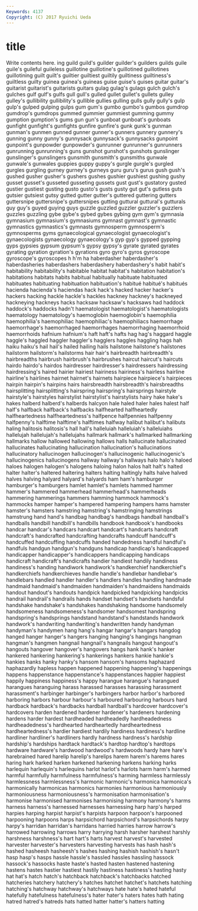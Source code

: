 ```yaml
---
Keywords: 4137 
Copyright: (C) 2017 Ryuichi Ueda
---
```


# title

Write contents here.
ing guild guild's guilder guilder's guilders guilds guile
guile's guileful guileless guillotine guillotine's guillotined guillotines guillotining guilt guilt's
guiltier guiltiest guiltily guiltiness guiltiness's guiltless guilty guinea guinea's guineas
guise guise's guises guitar guitar's guitarist guitarist's guitarists guitars gulag
gulag's gulags gulch gulch's gulches gulf gulf's gulfs gull gull's
gulled gullet gullet's gullets gulley gulley's gullibility gullibility's gullible gullies
gulling gulls gully gully's gulp gulp's gulped gulping gulps gum
gum's gumbo gumbo's gumbos gumdrop gumdrop's gumdrops gummed gummier gummiest
gumming gummy gumption gumption's gums gun gun's gunboat gunboat's gunboats
gunfight gunfight's gunfights gunfire gunfire's gunk gunk's gunman gunman's gunmen
gunned gunner gunner's gunners gunnery gunnery's gunning gunny gunny's gunnysack
gunnysack's gunnysacks gunpoint gunpoint's gunpowder gunpowder's gunrunner gunrunner's gunrunners gunrunning
gunrunning's guns gunshot gunshot's gunshots gunslinger gunslinger's gunslingers gunsmith gunsmith's
gunsmiths gunwale gunwale's gunwales guppies guppy guppy's gurgle gurgle's gurgled
gurgles gurgling gurney gurney's gurneys guru guru's gurus gush gush's
gushed gusher gusher's gushers gushes gushier gushiest gushing gushy gusset
gusset's gusseted gusseting gussets gust gust's gustatory gusted gustier gustiest
gusting gusto gusto's gusts gusty gut gut's gutless guts gutsier
gutsiest gutsy gutted gutter gutter's guttered guttering gutters guttersnipe guttersnipe's
guttersnipes gutting guttural guttural's gutturals guy guy's guyed guying guys
guzzle guzzled guzzler guzzler's guzzlers guzzles guzzling gybe gybe's gybed
gybes gybing gym gym's gymnasia gymnasium gymnasium's gymnasiums gymnast gymnast's
gymnastic gymnastics gymnastics's gymnasts gymnosperm gymnosperm's gymnosperms gyms gynaecological gynaecologist
gynaecologist's gynaecologists gynaecology gynaecology's gyp gyp's gypped gypping gyps gypsies
gypsum gypsum's gypsy gypsy's gyrate gyrated gyrates gyrating gyration gyration's
gyrations gyro gyro's gyros gyroscope gyroscope's gyroscopes h h'm ha
haberdasher haberdasher's haberdasheries haberdashers haberdashery haberdashery's habit habit's habitability habitability's
habitable habitat habitat's habitation habitation's habitations habitats habits habitual habitually
habituate habituated habituates habituating habituation habituation's habitué habitué's habitués hacienda
hacienda's haciendas hack hack's hacked hacker hacker's hackers hacking hackle
hackle's hackles hackney hackney's hackneyed hackneying hackneys hacks hacksaw hacksaw's
hacksaws had haddock haddock's haddocks hadn't haematologist haematologist's haematologists haematology
haematology's haemoglobin haemoglobin's haemophilia haemophilia's haemophiliac haemophiliac's haemophiliacs haemorrhage haemorrhage's
haemorrhaged haemorrhages haemorrhaging haemorrhoid haemorrhoids hafnium hafnium's haft haft's hafts
hag hag's haggard haggle haggle's haggled haggler haggler's hagglers haggles
haggling hags hah haiku haiku's hail hail's hailed hailing hails
hailstone hailstone's hailstones hailstorm hailstorm's hailstorms hair hair's hairbreadth hairbreadth's
hairbreadths hairbrush hairbrush's hairbrushes haircut haircut's haircuts hairdo hairdo's hairdos
hairdresser hairdresser's hairdressers hairdressing hairdressing's haired hairier hairiest hairiness hairiness's
hairless hairline hairline's hairlines hairnet hairnet's hairnets hairpiece hairpiece's hairpieces
hairpin hairpin's hairpins hairs hairsbreadth hairsbreadth's hairsbreadths hairsplitting hairsplitting's hairspring
hairspring's hairsprings hairstyle hairstyle's hairstyles hairstylist hairstylist's hairstylists hairy hake
hake's hakes halberd halberd's halberds halcyon hale haled haler hales
halest half half's halfback halfback's halfbacks halfhearted halfheartedly halfheartedness halfheartedness's
halfpence halfpennies halfpenny halfpenny's halftime halftime's halftimes halfway halibut halibut's
halibuts haling halitosis halitosis's hall hall's halleluiah halleluiah's halleluiahs hallelujah
hallelujah's hallelujahs hallmark hallmark's hallmarked hallmarking hallmarks hallow hallowed hallowing
hallows halls hallucinate hallucinated hallucinates hallucinating hallucination hallucination's hallucinations hallucinatory
hallucinogen hallucinogen's hallucinogenic hallucinogenic's hallucinogenics hallucinogens hallway hallway's hallways halo
halo's haloed haloes halogen halogen's halogens haloing halon halos halt
halt's halted halter halter's haltered haltering halters halting haltingly halts
halve halved halves halving halyard halyard's halyards ham ham's hamburger
hamburger's hamburgers hamlet hamlet's hamlets hammed hammer hammer's hammered hammerhead
hammerhead's hammerheads hammering hammerings hammers hamming hammock hammock's hammocks hamper
hamper's hampered hampering hampers hams hamster hamster's hamsters hamstring hamstring's
hamstringing hamstrings hamstrung hand hand's handbag handbag's handbags handball handball's
handballs handbill handbill's handbills handbook handbook's handbooks handcar handcar's handcars
handcart handcart's handcarts handcraft handcraft's handcrafted handcrafting handcrafts handcuff handcuff's
handcuffed handcuffing handcuffs handed handedness handful handful's handfuls handgun handgun's
handguns handicap handicap's handicapped handicapper handicapper's handicappers handicapping handicaps handicraft
handicraft's handicrafts handier handiest handily handiness handiness's handing handiwork handiwork's
handkerchief handkerchief's handkerchiefs handkerchieves handle handle's handlebar handlebar's handlebars handled
handler handler's handlers handles handling handmade handmaid handmaid's handmaiden handmaiden's
handmaidens handmaids handout handout's handouts handpick handpicked handpicking handpicks handrail
handrail's handrails hands handset handset's handsets handsful handshake handshake's handshakes
handshaking handsome handsomely handsomeness handsomeness's handsomer handsomest handspring handspring's handsprings
handstand handstand's handstands handwork handwork's handwriting handwriting's handwritten handy handyman
handyman's handymen hang hang's hangar hangar's hangars hangdog hanged hanger
hanger's hangers hanging hanging's hangings hangman hangman's hangmen hangnail hangnail's
hangnails hangout hangout's hangouts hangover hangover's hangovers hangs hank hank's
hanker hankered hankering hankering's hankerings hankers hankie hankie's hankies hanks
hanky hanky's hansom hansom's hansoms haphazard haphazardly hapless happen happened
happening happening's happenings happens happenstance happenstance's happenstances happier happiest happily
happiness happiness's happy harangue harangue's harangued harangues haranguing harass harassed
harasses harassing harassment harassment's harbinger harbinger's harbingers harbor harbor's harbored
harboring harbors harbour harbour's harboured harbouring harbours hard hardback hardback's
hardbacks hardball hardball's hardcover hardcover's hardcovers harden hardened hardener hardener's
hardeners hardening hardens harder hardest hardheaded hardheadedly hardheadedness hardheadedness's hardhearted
hardheartedly hardheartedness hardheartedness's hardier hardiest hardily hardiness hardiness's hardline hardliner
hardliner's hardliners hardly hardness hardness's hardship hardship's hardships hardtack hardtack's
hardtop hardtop's hardtops hardware hardware's hardwood hardwood's hardwoods hardy hare
hare's harebrained hared harelip harelip's harelips harem harem's harems hares
haring hark harked harken harkened harkening harkens harking harks harlequin
harlequin's harlequins harlot harlot's harlots harm harm's harmed harmful harmfully
harmfulness harmfulness's harming harmless harmlessly harmlessness harmlessness's harmonic harmonic's harmonica
harmonica's harmonically harmonicas harmonics harmonies harmonious harmoniously harmoniousness harmoniousness's harmonisation
harmonisation's harmonise harmonised harmonises harmonising harmony harmony's harms harness harness's
harnessed harnesses harnessing harp harp's harped harpies harping harpist harpist's
harpists harpoon harpoon's harpooned harpooning harpoons harps harpsichord harpsichord's harpsichords
harpy harpy's harridan harridan's harridans harried harries harrow harrow's harrowed
harrowing harrows harry harrying harsh harsher harshest harshly harshness harshness's
hart hart's harts harvest harvest's harvested harvester harvester's harvesters harvesting
harvests has hash hash's hashed hasheesh hasheesh's hashes hashing hashish
hashish's hasn't hasp hasp's hasps hassle hassle's hassled hassles hassling
hassock hassock's hassocks haste haste's hasted hasten hastened hastening hastens
hastes hastier hastiest hastily hastiness hastiness's hasting hasty hat hat's
hatch hatch's hatchback hatchback's hatchbacks hatched hatcheries hatchery hatchery's hatches
hatchet hatchet's hatchets hatching hatching's hatchway hatchway's hatchways hate hate's
hated hateful hatefully hatefulness hatefulness's hater hater's haters hates hath
hating hatred hatred's hatreds hats hatted hatter hatter's hatters hatting
